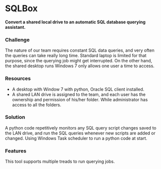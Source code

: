 # SQLBox
**Convert a shared local drive to an automatic SQL database querying assistant.**

### Challenge  
The nature of our team requires constant SQL data queries, and very often the queries can take really long time. Standard laptop is limited for that purpose, since the querying job might get interrupted. On the other hand, the shared desktop runs Windows 7 only allows one user a time to access.

### Resources
- A desktop with Window 7 with python, Oracle SQL client installed.
- A shared LAN drive is assigned to the team, and each user has the ownership and permission of his/her folder. While administrator has access to all the folders. 

### Solution
A python code repetitively monitors any SQL query script changes saved to the LAN drive, and run the SQL queries whenever new scripts are added or changed.  Using Windows Task scheduler to run a python code at start. 

### Features
This tool supports multiple treads to run querying jobs.
